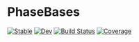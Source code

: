 # PhaseBases

[![Stable](https://img.shields.io/badge/docs-stable-blue.svg)](https://olejorik.github.io/PhaseBases.jl/stable)
[![Dev](https://img.shields.io/badge/docs-dev-blue.svg)](https://olejorik.github.io/PhaseBases.jl/dev)
[![Build Status](https://github.com/olejorik/PhaseBases.jl/workflows/CI/badge.svg)](https://github.com/olejorik/PhaseBases.jl/actions)
[![Coverage](https://codecov.io/gh/olejorik/PhaseBases.jl/branch/master/graph/badge.svg)](https://codecov.io/gh/olejorik/PhaseBases.jl)

